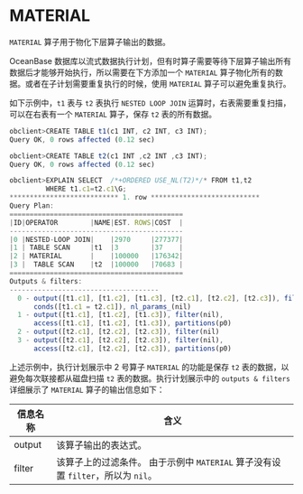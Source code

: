 # MATERIAL

`MATERIAL` 算子用于物化下层算子输出的数据。

OceanBase 数据库以流式数据执行计划，但有时算子需要等待下层算子输出所有数据后才能够开始执行，所以需要在下方添加一个 `MATERIAL` 算子物化所有的数据。或者在子计划需要重复执行的时候，使用 `MATERIAL` 算子可以避免重复执行。

如下示例中，`t1` 表与 `t2` 表执行 `NESTED LOOP JOIN` 运算时，右表需要重复扫描，可以在右表有一个 `MATERIAL` 算子，保存 `t2` 表的所有数据。

```javascript
obclient>CREATE TABLE t1(c1 INT, c2 INT, c3 INT);
Query OK, 0 rows affected (0.12 sec)

obclient>CREATE TABLE t2(c1 INT ,c2 INT ,c3 INT);
Query OK, 0 rows affected (0.12 sec)

obclient>EXPLAIN SELECT  /*+ORDERED USE_NL(T2)*/* FROM t1,t2 
         WHERE t1.c1=t2.c1\G;
*************************** 1. row ***************************
Query Plan: 
===========================================
|ID|OPERATOR        |NAME|EST. ROWS|COST  |
-------------------------------------------
|0 |NESTED-LOOP JOIN|    |2970     |277377|
|1 | TABLE SCAN     |t1  |3        |37    |
|2 | MATERIAL       |    |100000   |176342|
|3 |  TABLE SCAN    |t2  |100000   |70683 |
===========================================
Outputs & filters: 
-------------------------------------
  0 - output([t1.c1], [t1.c2], [t1.c3], [t2.c1], [t2.c2], [t2.c3]), filter(nil), 
      conds([t1.c1 = t2.c1]), nl_params_(nil)
  1 - output([t1.c1], [t1.c2], [t1.c3]), filter(nil), 
      access([t1.c1], [t1.c2], [t1.c3]), partitions(p0)
  2 - output([t2.c1], [t2.c2], [t2.c3]), filter(nil)
  3 - output([t2.c1], [t2.c2], [t2.c3]), filter(nil), 
      access([t2.c1], [t2.c2], [t2.c3]), partitions(p0)
```

上述示例中，执行计划展示中 2 号算子 `MATERIAL` 的功能是保存 `t2` 表的数据，以避免每次联接都从磁盘扫描 `t2` 表的数据。执行计划展示中的 `outputs & filters` 详细展示了 `MATERIAL` 算子的输出信息如下：

| **信息名称** |                                 **含义**                                 |
|----------|------------------------------------------------------------------------|
| output   | 该算子输出的表达式。            |
| filter   | 该算子上的过滤条件。 由于示例中 `MATERIAL` 算子没有设置 `filter`，所以为 `nil`。 |
